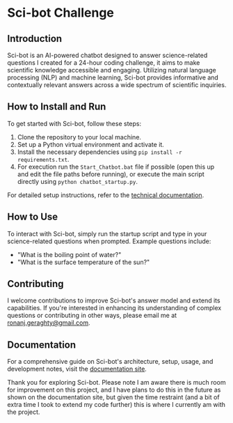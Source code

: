 # Sci-bot Challenge

## Introduction
Sci-bot is an AI-powered chatbot designed to answer science-related questions I created for a 24-hour coding challenge, it aims to make scientific knowledge accessible and engaging. Utilizing natural language processing (NLP) and machine learning, Sci-bot provides informative and contextually relevant answers across a wide spectrum of scientific inquiries.

## How to Install and Run
To get started with Sci-bot, follow these steps:

1. Clone the repository to your local machine.
2. Set up a Python virtual environment and activate it.
3. Install the necessary dependencies using `pip install -r requirements.txt`.
4. For execution run the `Start_Chatbot.bat` file if possible (open this up and edit the file paths before running), or execute the main script directly using `python chatbot_startup.py`.

For detailed setup instructions, refer to the [technical documentation](https://ronang101.github.io/Sci-bot/technical.html).

## How to Use
To interact with Sci-bot, simply run the startup script and type in your science-related questions when prompted. Example questions include:

- "What is the boiling point of water?"
- "What is the surface temperature of the sun?"

## Contributing
I welcome contributions to improve Sci-bot's answer model and extend its capabilities. If you're interested in enhancing its understanding of complex questions or contributing in other ways, please email me at ronanj.geraghty@gmail.com.

## Documentation
For a comprehensive guide on Sci-bot's architecture, setup, usage, and development notes, visit the [documentation site](https://ronang101.github.io/Sci-bot/).

Thank you for exploring Sci-bot. Please note I am aware there is much room for improvement on this project, and I have plans to do this in the future as shown on the documentation site, but given the time restraint (and a bit of extra time I took to extend my code further) this is where I currently am with the project.
